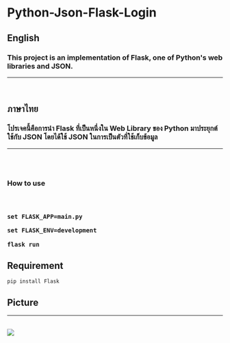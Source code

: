 # Python-Json-Flask-Login

<h2 id="en">English</h2>
<h3>This project is an implementation of Flask, one of Python's web libraries and JSON.</h3>
<hr><br>
<h2 id="th">ภาษาไทย</h2>
<h3>โปรเจคนี้คือการนำ Flask ที่เป็นหนึ่งใน Web Library ของ Python มาประยุกต์ใช้กับ JSON โดยได้ใช้ JSON ในการเป็นตัวที่ใช้เก็บข้อมูล</h3><hr><br><br>
<h3>How to use<h3><br>

```
set FLASK_APP=main.py
```
```
set FLASK_ENV=development
```
```
flask run
```
  
<h2>Requirement</h2>

```
pip install Flask
```

<h2>Picture</h2><hr><br>
<img src="https://scontent.fbkk21-1.fna.fbcdn.net/v/t1.15752-9/229625965_351599919929062_2159558755674204870_n.png?_nc_cat=101&ccb=1-3&_nc_sid=ae9488&_nc_ohc=_ZziHJZHeGcAX-U08aA&_nc_ht=scontent.fbkk21-1.fna&oh=c03bc35690e466f9009acdc1aa740da7&oe=6131DEA3">
